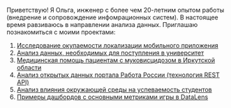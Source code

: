  Приветствую! Я Ольга, инженер с более чем 20-летним опытом работы (внедрение и сопровождение инфомрационных систем). 
 В настоящее время равзиваюсь в направлении анализа данных. 
 Приглашаю познакомиться с моими проектами:

1. 	[Исследование окупаемости локализации мобильного приложения](School21_15/School21_15.md)
2.	[Анализ данных, необходимых для поступления в университет](itmo2022/itmo2022.md)
3.	[Медицинская помощь пациентам с муковисцидозом в Иркутской области](mv/mv.md)
4.	[Анализ открытых данных портала Работа России (технология REST API)](School21_14/School21_14.md)
5.	[Анализ влияния  окружающей среды на успеваемость студентов](itmo2023/itmo2023.md)
6.	[Примеры дашбордов с основными метриками игры в DataLens](School21_09/School21_09.md)
